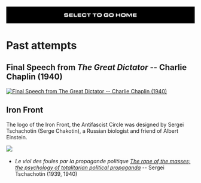 [![](https://raw.githubusercontent.com/wdbm/InfoPeace/master/media/InfoPeace_home.png)](https://github.com/wdbm/InfoPeace/blob/master/README.md)

# Past attempts

## Final Speech from *The Great Dictator* -- Charlie Chaplin (1940)

[![Final Speech from *The Great Dictator* -- Charlie Chaplin (1940)](https://img.youtube.com/vi/J7GY1Xg6X20/maxresdefault.jpg)](https://www.youtube.com/watch?v=J7GY1Xg6X20)

## Iron Front

The logo of the Iron Front, the Antifascist Circle was designed by Sergei Tschachotin (Serge Chakotin), a Russian biologist and friend of Albert Einstein.

![](https://upload.wikimedia.org/wikipedia/commons/c/c0/Eiserne_Front_Symbol.svg)

- *Le viol des foules par la propagande politique* [*The rape of the masses; the psychology of totalitarian political propaganda*](https://archive.org/details/in.ernet.dli.2015.216264) -- Sergei Tschachotin (1939, 1940)
